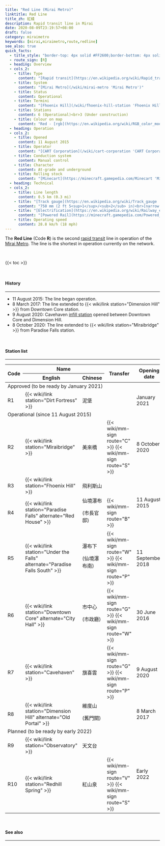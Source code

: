 ```yaml
---
title: "Red Line (Mirai Metro)"
linktitle: Red Line
title_zh: 紅綫
description: Rapid transit line in Mirai
date: 2020-08-09T23:19:57+08:00
draft: false
category: miraimetro
keywords: [mirai,miraimetro,route,redline]
see_also: true
quick_facts:
  - title_style: "border-top: 4px solid #FF2600;border-bottom: 4px solid #FF2600;padding:2px 0;"
  - route_sign: [R]
  - heading: Overview
  - cols_2:
    - title: Type
      content: "[Rapid transit](https://en.wikipedia.org/wiki/Rapid_transit 'Rapid transit')"
    - title: System
      content: "[Mirai Metro](/wiki/mirai-metro 'Mirai Metro')"
    - title: Status
      content: Operational
    - title: Termini
      content: "[Fhoenix Hill](/wiki/fhoenix-hill-station 'Fhoenix Hill station')<br>[Dimension Hill](/wiki/dimension-hill-station 'Dimension Hill station')"
    - title: Stations
      content: 6 (Operational)<br>3 (Under construction)
    - title: Colour on map
      content: "Red - [rgb](https://en.wikipedia.org/wiki/RGB_color_model 'RGB color model')(255,38,0)"
  - heading: Operation
  - cols_2:
    - title: Opened
      content: 11 August 2015
    - title: Operator
      content: "[CART Corporation](/wiki/cart-corporation 'CART Corporation')"
    - title: Conduction system
      content: Manual control
    - title: Character
      content: At-grade and underground
    - title: Rolling stock
      content: "[Minecart](https://minecraft.gamepedia.com/Minecart 'Minecart')<br>(Red [Concrete](https://minecraft.gamepedia.com/Concrete 'Concrete'))"
  - heading: Technical
  - cols_2:
    - title: Line length
      content: 0.5 km (0.3 mi)
    - title: "[Track gauge](https://en.wikipedia.org/wiki/Track_gauge 'Track gauge')"
      content: "750 mm (2 ft ​5<sup>1</sup>/<sub>2</sub> in)<br>[narrow gauge](https://en.wikipedia.org/wiki/Narrow-gauge_railway 'Narrow-gauge railway')"
    - title: "[Electrification](https://en.wikipedia.org/wiki/Railway_electrification_system 'Railway electrification system')"
      content: "[Powered Rail](https://minecraft.gamepedia.com/Powered_Rail 'Powered Rail')"
    - title: Operating speed
      content: 28.8 km/h (18 mph)
---
```


The **Red Line** (Code **R**) is the second [rapid transit](https://en.wikipedia.org/wiki/Rapid_transit "Rapid transit") line in operation of the [Mirai Metro](/wiki/mirai-metro "Mirai Metro"). The line is the shortest in operation currently on the network.

<br>

{{< toc >}}

<br>

#### History

---

- 11 August 2015: The line began operation.
- 8 March 2017: The line extended to {{< wiki/link station="Dimension Hill" >}} from Downtown Core station.
- 9 August 2020: Cavehaven [infill station](https://en.wikipedia.org/wiki/Infill_station "Infill station") opened between Downtown Core and Dimension Hill.
- 8 October 2020: The line extended to {{< wiki/link station="Miraibridge" >}} from Paradise Falls station.

<br>

#### Station list

---

<div class="table-responsive">
  <table class="table table-sm table-bordered table-800 text-center">
    <thead class="redline">
      <tr>
        <th rowspan="2">Code</th>
        <th colspan="2" class="border-bottom-0">Name</th>
        <th rowspan="2">Transfer</th>
        <th rowspan="2">Opening date</th>
        <th rowspan="2"><a href="/wiki/districts-of-mirai" class="text-white">District</a></th>
      </tr>
      <tr>
        <th>English</th>
        <th>Chinese</th>
      </tr>
    </thead>
    <tbody>
      <tr>
        <td colspan="8" class="alert-warning font-weight-bold">
          Approved <span class="small font-italic font-weight-bold">(to be ready by January 2021)</span>
        </td>
      </tr>
      <tr>
        <td>
          <span class="station-code station-code-sm station-code-rl rounded-circle">R1<span>
        </td>
        <td class="font-italic">{{< wiki/link station="Dirt Fortress" >}}</td>
        <td class="font-italic">泥堡</td>
        <td></td>
        <td>January 2021</td>
        <td>Big Snow</td>
      </tr>
      <tr>
        <td colspan="8" class="alert-success font-weight-bold">
          Operational <span class="small font-italic font-weight-bold">(since 11 August 2015)</span>
        </td>
      </tr>
      <tr>
        <td>
          <span class="station-code station-code-sm station-code-rl rounded-circle">R2<span>
        </td>
        <td>{{< wiki/link station="Miraibridge" >}}</td>
        <td>美來橋</td>
        <td>
          {{< wiki/mm-sign route="C" >}}
          {{< wiki/mm-sign route="S" >}}
        </td>
        <td>8 October 2020</td>
        <td rowspan="5">City Loop</td>
      </tr>
      <tr>
        <td>
          <span class="station-code station-code-sm station-code-rl rounded-circle">R3<span>
        </td>
        <td>{{< wiki/link station="Fhoenix Hill" >}}</td>
        <td>飛利斯山</td>
        <td></td>
        <td rowspan="2">11 August 2015</td>
      </tr>
      <tr>
        <td>
          <span class="station-code station-code-sm station-code-rl rounded-circle">R4<span>
        </td>
        <td>{{< wiki/link station="Paradise Falls" alternate="Red House" >}}</td>
        <td>仙境瀑布<p class="small mb-0">(市長官邸)</p></td>
        <td>
          {{< wiki/mm-sign route="B" >}}
        </td>
      </tr>
      <tr>
        <td>
          <span class="station-code station-code-sm station-code-rl rounded-circle">R5<span>
        </td>
        <td>{{< wiki/link station="Under the Falls" alternate="Paradise Falls South" >}}</td>
        <td>瀑布下<p class="small mb-0">(仙境瀑布南)</p></td>
        <td>
          {{< wiki/mm-sign route="W" >}}
          {{< wiki/mm-sign route="P" >}}
        <td>11 September 2018</td>
        </td>
      </tr>
      <tr>
        <td>
          <span class="station-code station-code-sm station-code-rl rounded-circle">R6<span>
        </td>
        <td>{{< wiki/link station="Downtown Core" alternate="City Hall" >}}</td>
        <td>市中心<p class="small mb-0">(市政廳)</p></td>
        <td>
          {{< wiki/mm-sign route="G" >}}
          {{< wiki/mm-sign route="W" >}}
        <td>30 June 2016</td>
        </td>
      </tr>
      <tr>
        <td>
          <span class="station-code station-code-sm station-code-rl rounded-circle">R7<span>
        </td>
        <td>{{< wiki/link station="Cavehaven" >}}</td>
        <td>旗喜雲</td>
        <td>
          {{< wiki/mm-sign route="G" >}}
          {{< wiki/mm-sign route="P" >}}
        </td>
        <td>9 August 2020</td>
        <td>Miraiya Valley</td>
      </tr>
      <tr>
        <td>
          <span class="station-code station-code-sm station-code-rl rounded-circle">R8<span>
        </td>
        <td>{{< wiki/link station="Dimension Hill" alternate="Old Portal" >}}</td>
        <td>維度山<p class="small mb-0">(舊門關)</p></td>
        <td></td>
        <td>8 March 2017</td>
        <td>Miraiya Highlands</td>
      </tr>
      <tr>
        <td colspan="8" class="alert-danger font-weight-bold">
          Planned <span class="small font-italic font-weight-bold">(to be ready by early 2022)</span>
        </td>
      </tr>
      <tr>
        <td>
          <span class="station-code station-code-sm station-code-rl rounded-circle">R9<span>
        </td>
        <td class="font-italic">{{< wiki/link station="Observatory" >}}</td>
        <td class="font-italic">天文台</td>
        <td></td>
        <td rowspan="2">Early 2022</td>
        <td>Miraiya Highlands</td>
      </tr>
      <tr>
        <td>
          <span class="station-code station-code-sm-dd station-code-rl rounded-circle">R10<span>
        </td>
        <td class="font-italic">{{< wiki/link station="Redhill Spring" >}}</td>
        <td class="font-italic">紅山泉</td>
        <td>
          {{< wiki/mm-sign route="V" >}}
          {{< wiki/mm-sign route="S" >}}
        </td>
        <td>Miraiya Valley</td>
      </tr>
    </tbody>
  </table>
</div>

<br>

#### See also

---
